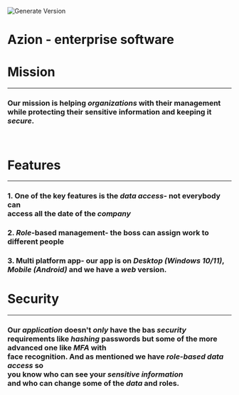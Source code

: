 ![Generate Version](https://github.com/Maximus019BG/Azion/workflows/Generate%20Version/badge.svg?branch=dev)

# Azion - enterprise software 
 
<h1> Mission </h1>
<hr/>

### Our mission is helping *organizations* with their management <br> while protecting their sensitive information and keeping it ***secure***.
<br>

<h1> Features </h1>
<hr/>

### 1. One of the key features is the ***data access***- not everybody can <br> access all the date of the *company*

### 2. *Role*-based management- the boss can assign **work** to different people

### 3. Multi platform app- our app is on *Desktop (Windows 10/11)*, <br> *Mobile (Android)* and we have a *web* version. 

<h1> Security </h1>
<hr/>

### Our *application* doesn't ***only*** have the bas *security* <br>  requirements like *hashing* passwords but some of the more **advanced** one like ***MFA*** with <br> face recognition. And as mentioned we have *role-based data access* so <br> you know who can see your *sensitive **information*** <br> and who can change some of the *data* and roles.         

